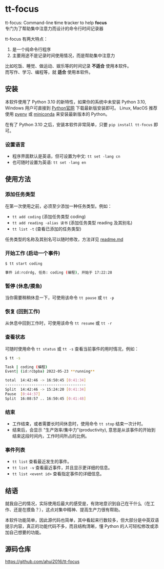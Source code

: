 # tt-focus

tt-focus: Command-line **t**ime **t**racker to help **focus**  
专门为了帮助集中注意力而设计的命令行时间记录器

tt-focus 有两大特点：

1. 是一个纯命令行程序
2. 主要用途不是记录时间使用情况，而是帮助集中注意力

比如吃饭、睡觉、做运动、娱乐等的时间记录 **不适合** 使用本软件。  
而写作、学习、编程等，就 **适合** 使用本软件。

## 安装

本软件使用了 Python 3.10 的新特性，如果你的系统中未安装 Python 3.10, Windows 用户可直接到 [Python官网](https://www.python.org/downloads/) 下载最新版安装即可。 Linux, MacOS 推荐使用 [pyenv](https://github.com/pyenv/pyenv) 或 [miniconda](https://docs.conda.io/en/latest/miniconda.html) 来安装最新版本的 Python。

在有了 Python 3.10 之后，安装本软件非常简单，只要 `pip install tt-focus` 即可。

### 设置语言

- 程序界面默认是英语，但可设置为中文: `tt set -lang cn`
- 也可随时设置为英语: `tt set -lang en`

## 使用方法

### 添加任务类型

在第一次使用之前，必须至少添加一种任务类型。例如：

- `tt add coding`  (添加任务类型 coding)
- `tt add reading -alias 读书`  (添加任务类型 reading 及其别名)
- `tt list -t`  (查看已添加的任务类型)

任务类型的名称及其别名可以随时修改，方法详见 [readme.md](https://github.com/ahui2016/tt-focus)

### 开始工作 (启动一个事件)

```sh
$ tt start coding

事件 id:rcdrdg, 任务: coding (编程), 开始于 17:22:28
```

### 暂停 (休息/摸鱼)

当你需要稍稍休息一下，可使用该命令 `tt pause` 或 `tt -p`

### 恢复 (回到工作)

从休息中回到工作时，可使用该命令 `tt resume` 或 `tt -r`

### 查看状态

可随时使用命令 `tt status` 或 `tt -s` 查看当前事件的用时情况，例如：

```sh
$ tt -s

Task | coding (编程)
Event| (id:rcbpba) 2022-05-23 **running**

total  14:42:46 -> 16:50:45 [0:41:34]
-------------------------------------
Split  14:42:46 -> 15:24:20 [0:41:34]
Pause  [0:44:37]
Split  16:08:57 .. 16:50:45 [0:41:48]
```

### 结束

- 工作结束，或者需要长时间休息时，使用命令 `tt stop` 结束一次计时。
- 结束后，会显示 "生产效率/集中力"(productivity), 意思是从该事件的开始到结束这段时间内，工作时间所占的比例。

### 事件列表

- `tt list` 查看最近发生的事件。
- `tt list -v` 查看最近事件，并且显示更详细的信息。
- `tt list <event id>` 查看指定事件的详细信息。

## 结语

就我自己的情况，实际使用后最大的感受是，有效地意识到自己在干什么（在工作、还是在摸鱼？），这点对集中精神、提高生产力很有帮助。

本软件功能简单，因此源代码也简单，其中看起来行数较多，但大部分是中英双语提示内容，真正的功能代码不多，而且结构清晰，懂 Python 的人可轻松修改或添加自己想要的功能。

## 源码仓库

<https://github.com/ahui2016/tt-focus>
